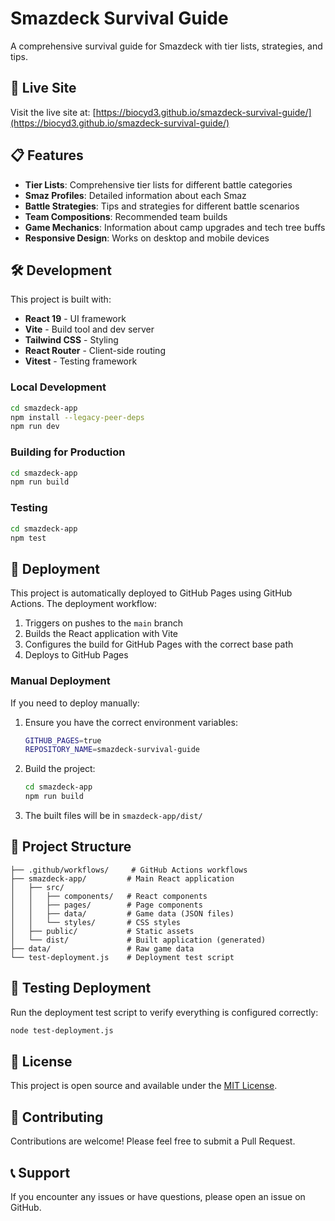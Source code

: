# Smazdeck Survival Guide

A comprehensive survival guide for Smazdeck with tier lists, strategies, and tips.

## 🚀 Live Site

Visit the live site at: [https://biocyd3.github.io/smazdeck-survival-guide/](https://biocyd3.github.io/smazdeck-survival-guide/)

## 📋 Features

- **Tier Lists**: Comprehensive tier lists for different battle categories
- **Smaz Profiles**: Detailed information about each Smaz
- **Battle Strategies**: Tips and strategies for different battle scenarios
- **Team Compositions**: Recommended team builds
- **Game Mechanics**: Information about camp upgrades and tech tree buffs
- **Responsive Design**: Works on desktop and mobile devices

## 🛠️ Development

This project is built with:
- **React 19** - UI framework
- **Vite** - Build tool and dev server
- **Tailwind CSS** - Styling
- **React Router** - Client-side routing
- **Vitest** - Testing framework

### Local Development

```bash
cd smazdeck-app
npm install --legacy-peer-deps
npm run dev
```

### Building for Production

```bash
cd smazdeck-app
npm run build
```

### Testing

```bash
cd smazdeck-app
npm test
```

## 🚀 Deployment

This project is automatically deployed to GitHub Pages using GitHub Actions. The deployment workflow:

1. Triggers on pushes to the `main` branch
2. Builds the React application with Vite
3. Configures the build for GitHub Pages with the correct base path
4. Deploys to GitHub Pages

### Manual Deployment

If you need to deploy manually:

1. Ensure you have the correct environment variables:
   ```bash
   GITHUB_PAGES=true
   REPOSITORY_NAME=smazdeck-survival-guide
   ```

2. Build the project:
   ```bash
   cd smazdeck-app
   npm run build
   ```

3. The built files will be in `smazdeck-app/dist/`

## 📁 Project Structure

```
├── .github/workflows/     # GitHub Actions workflows
├── smazdeck-app/         # Main React application
│   ├── src/
│   │   ├── components/   # React components
│   │   ├── pages/        # Page components
│   │   ├── data/         # Game data (JSON files)
│   │   └── styles/       # CSS styles
│   ├── public/           # Static assets
│   └── dist/             # Built application (generated)
├── data/                 # Raw game data
└── test-deployment.js    # Deployment test script
```

## 🧪 Testing Deployment

Run the deployment test script to verify everything is configured correctly:

```bash
node test-deployment.js
```

## 📄 License

This project is open source and available under the [MIT License](LICENSE).

## 🤝 Contributing

Contributions are welcome! Please feel free to submit a Pull Request.

## 📞 Support

If you encounter any issues or have questions, please open an issue on GitHub.
